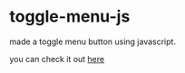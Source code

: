 # toggle-menu-js

made a toggle menu button using javascript.

you can check it out [here](https://jasoncassella.github.io/toggle-menu-js/)